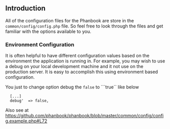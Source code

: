 ## Introduction

All of the configuration files for the Phanbook are store in the ```common/config/config.php``` file. So feel free to look through the files and get familiar with the options available to you.

### Environment Configuration

It is often helpful to have different configuration values based on the environment the application is running in. For example, you may wish to use a debug on your local development machine and it not use on the production server. It is easy to accomplish this using environment based configuration.

You just to change  option debug the ```false``` to ```true`` like below

```
  [...]
  debug'  => false,

```

Also see at https://github.com/phanbook/phanbook/blob/master/common/config/config.example.php#L72